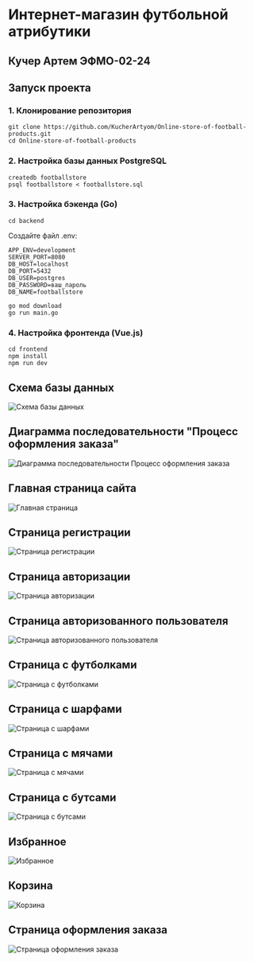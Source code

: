 # Интернет-магазин футбольной атрибутики
## Кучер Артем ЭФМО-02-24

## Запуск проекта
### 1. Клонирование репозитория
```
git clone https://github.com/KucherArtyom/Online-store-of-football-products.git
cd Online-store-of-football-products
```
### 2. Настройка базы данных PostgreSQL
```
createdb footballstore
psql footballstore < footballstore.sql
```
### 3. Настройка бэкенда (Go)
```
cd backend
```
Создайте файл .env:
```
APP_ENV=development
SERVER_PORT=8080
DB_HOST=localhost
DB_PORT=5432
DB_USER=postgres
DB_PASSWORD=ваш_пароль
DB_NAME=footballstore
```

```
go mod download
go run main.go
```
### 4. Настройка фронтенда (Vue.js)
```
cd frontend
npm install
npm run dev
```

## Схема базы данных
![Схема базы данных](https://github.com/user-attachments/assets/148d24bc-2810-45ba-ab24-5553367a4bfe)

## Диаграмма последовательности "Процесс оформления заказа"
![Диаграмма последовательности Процесс оформления заказа](https://github.com/user-attachments/assets/43ed3674-76c7-42f7-ab69-e1ed7c8f04b8)

## Главная страница сайта
![Главная страница](https://github.com/user-attachments/assets/09facf58-cd42-4c8d-bfa1-3b94cc3fc11f)

## Страница регистрации
![Страница регистрации](https://github.com/user-attachments/assets/f7a91569-105b-43f2-adf0-76da09e8cdd9)

## Страница авторизации
![Страница авторизации](https://github.com/user-attachments/assets/a950d8b8-c760-48bc-acde-a6fb6a301cfc)

## Страница авторизованного пользователя
![Страница авторизованного пользователя](https://github.com/user-attachments/assets/7f29a81b-9717-463c-a02a-b79f4bd74a27)

## Страница с футболками
![Страница с футболками](https://github.com/user-attachments/assets/ca459285-c311-4afe-8d0b-40e5fdc0eed8)

## Страница с шарфами
![Страница с шарфами](https://github.com/user-attachments/assets/613e8ee0-9bf7-496b-ab3b-2bf0ac01e4da)

## Страница с мячами
![Страница с мячами](https://github.com/user-attachments/assets/58e224ea-7c0d-4441-8277-25980c4ccc8e)

## Страница с бутсами
![Страница с бутсами](https://github.com/user-attachments/assets/0d8d8aed-c309-48ff-85dc-9d33d63af8be)

## Избранное
![Избранное](https://github.com/user-attachments/assets/929339cf-d467-4df9-8b6e-65917a555a28)

## Корзина
![Корзина](https://github.com/user-attachments/assets/d8cd7970-75e4-4cb1-8082-1beab10f7e3d)

## Страница оформления заказа
![Страница оформления заказа](https://github.com/user-attachments/assets/30689959-1adf-4899-b760-6b8c9b016a50)
